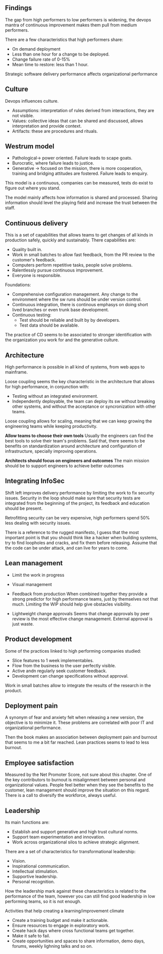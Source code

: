 
## Findings ##

The gap from high performers to low performers is widening, the devops mantra of continuous improvement makes them pull from medium performers.

There are a few characteristics that high performers share:
- On demand deployment
- Less than one hour for a change to be deployed.
- Change failure rate of 0-15%
- Mean time to restore: less than 1 hour.

Strategic software delivery performance affects organizational performance

## Culture

Devops influences culture.
- Assumptions: interpretation of rules derived from interactions, they are not visible.
- Values: collective ideas that can be shared and discussed, allows interpretation and provide context.
- Artifacts: these are procedures and rituals.

## Westrum model

- Pathological-> power oriented. Failure leads to scape goats.
- Burocratic, where failure leads to justice.
- Generative -> focused on the mission, there is more cooperation, training and bridging attitudes are fostered. Failure leads to enquiry.

This model is a continuous, companies can be measured, tests do exist to figure out where you stand.

The model mainly affects how information is shared and processed.
Sharing information should level the playing field and increase the trust between the staff. 


## Continuous delivery ##

This is a set of capabilities that allows teams to get changes of all kinds in production safely, quickly and sustainably. There capabilities are:
- Quality built in.
- Work in small batches to allow fast feedback, from the PR review to the customer's feedback.
- Computers perform repetitive tasks, people solve problems.
- Ralentlessly pursue continuous improvement.
- Everyone is responsible.

Foundations:
- Comprehensive configuration management. Any change to the environment where the sw runs should be under version control.
- Continuous integration, there is continous emphasys on doing short lived branches or even trunk base development.
- Continuous testing: 
	- Test should be reliable and built by by developers.
	- Test data should be available.
	

The practice of CD seems to be associated to stronger identification with the organization you work for and the generative culture.

## Architecture ##

High performance is possible in all kind of systems, from web apps to mainframe.

Loose coupling seems the key characteristic in the architecture that allows for high performance, in conjunction with:
- Testing without an integrated environment.
- Independently deployable, the team can deploy its sw without breaking other systems, and without the acceptance or syncronization with other teams.

Loose coupling allows for scaling, meaning that we can keep growing the engineering teams while keeping productivity.

**Allow teams to choose their own tools** 
Usually the engineers can find the best tools to solve their team's problems. Said that, there seems to be benefits on standardization around architecture and configuration of infrastructure, specially improving operations.

**Architects should focus on engineers and outcomes**
The main mission should be to support engineers to achieve better outcomes

## Integrating InfoSec ##

Shift left improves delivery performance by limiting the work to fix security issues.
Security in the loop should make sure that security tests are integrated from the beginning of the project, its feedback and education should be present.

Retrofitting security can be very expensive, high performers spend 50% less dealing with security issues.

There is a reference to the rugged manifesto, I guess that the most important point is that you should think like a hacker when building systems, try to find loopholes and cracks, and fix them before releasing. Assume that the code can be under attack, and can live for years to come.


## Lean management ##

- Limit the work in progress
- Visual management
- Feedback from production
When combined together they provide a strong predictor for high performance teams, just by themselves not that much. Limiting the WIP should help give obstacles visibility.

- Lightweight change approvals
Seems that change approvals by peer review is the most effective change management. 
External approval is just waste.


## Product development ##

Some of the practices linked to high performing companies studied:
- Slice features to 1 week implementables.
- Flow from the business to the user perfectly visible.
- Active andn regularly seek customer feedback.
- Development can change specifications without approval.

Work in small batches allow to integrate the results of the research in the product.


## Deployment pain ##

A synonym of fear and anxiety felt when releasing a new version, the objective is to minimize it. These problems are correlated with poor IT and organizational performance.

Then the book makes an association between deployment pain and burnout that seems to me a bit far reached. 
Lean practices seams to lead to less burnout.

## Employee satisfaction ##

Measured by the Net Promoter Score, not sure about this chapter.
One of the key contributors to burnout is misalignment between personal and organizational values.
People feel better when they see the benefits to the customer, lean management should improve the situation on this regard.
There is a call to diversify the workforce, always useful. 


## Leadership ##

Its main functions are:
- Establish and support generative and high trust cultural norms.
- Support team experimentation and innovation.
- Work across organizational silos to achieve strategic alignment.

There are a set of characteristics for transformational leadership:
- Vision.
- Inspirational communication.
- Intellectual stimulation.
- Supportive leadership.
- Personal recognition.

How the leadership mark against these characteristics is related to the performance of the team, however you can still find good leadership in low performing teams, so it is not enough.

Activities that help creating a learning/improvement climate
- Create a training budget and make it actionable.
- Ensure resources to engage in exploratory work.
- Create hack days where cross functional teams get together.
- Make it safe to fail.
- Create opportunities and spaces to share information, demo days, forums, weekly lighning talks and so on.


